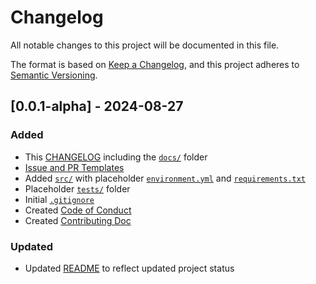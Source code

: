 # Changelog

All notable changes to this project will be documented in this file.

The format is based on [Keep a Changelog](https://keepachangelog.com/en/1.0.0/), and this project adheres to [Semantic Versioning](https://semver.org/spec/v2.0.0.html).

## [0.0.1-alpha] - 2024-08-27
### Added
- This [CHANGELOG](CHANGELOG.md) including the [`docs/`](docs/) folder
- [Issue and PR Templates](.github/)
- Added [`src/`](src/) with placeholder [`environment.yml`](src/environment.yml) and [`requirements.txt`](src/requirements.txt)
- Placeholder [`tests/`](tests/) folder
- Initial [`.gitignore`](.gitignore)
- Created [Code of Conduct](CODE_OF_CONDUCT.md)
- Created [Contributing Doc](CONTRIBUTING.md)

### Updated
- Updated [README](README.md) to reflect updated project status
